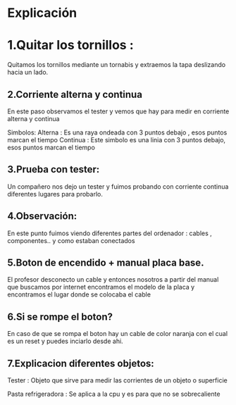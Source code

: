 # Explicación

# 1.Quitar los tornillos : 

Quitamos los tornillos mediante un tornabis y extraemos la tapa deslizando hacia un  lado.

## 2.Corriente alterna y continua

En este paso observamos el tester y vemos que hay para medir en corriente alterna y continua

Simbolos:            Alterna : Es una raya ondeada con 3 puntos debajo , esos puntos marcan el tiempo
                     Continua : Este simbolo es una linia con 3 puntos debajo, esos puntos marcan el tiempo
                     
## 3.Prueba con tester:

Un compañero nos dejo un tester y fuimos probando con corriente continua diferentes lugares para probarlo.

## 4.Observación:

En este punto fuimos viendo diferentes partes del ordenador : cables , componentes.. y como estaban conectados

## 5.Boton de encendido + manual placa base.

El profesor desconecto un cable y entonces nosotros a partir del manual que buscamos por internet encontramos el modelo de la placa y encontramos el lugar donde se colocaba el cable

## 6.Si se rompe el boton?

En caso de que se rompa el boton hay un cable de color naranja con el cual es un reset y puedes inciarlo desde ahi.

## 7.Explicacion diferentes objetos:

Tester : Objeto que sirve para medir las corrientes de un objeto o superficie

Pasta refrigeradora : Se aplica a la cpu y es para que no se sobrecaliente


